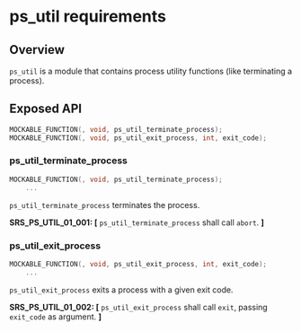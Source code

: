 # ps_util requirements

## Overview

`ps_util` is a module that contains process utility functions (like terminating a process).

## Exposed API

```c
MOCKABLE_FUNCTION(, void, ps_util_terminate_process);
MOCKABLE_FUNCTION(, void, ps_util_exit_process, int, exit_code);
```

### ps_util_terminate_process

```c
MOCKABLE_FUNCTION(, void, ps_util_terminate_process);
    ...
```

`ps_util_terminate_process` terminates the process.

**SRS_PS_UTIL_01_001: [** `ps_util_terminate_process` shall call `abort`. **]**

### ps_util_exit_process

```c
MOCKABLE_FUNCTION(, void, ps_util_exit_process, int, exit_code);
    ...
```

`ps_util_exit_process` exits a process with a given exit code.

**SRS_PS_UTIL_01_002: [** `ps_util_exit_process` shall call `exit`, passing `exit_code` as argument. **]**
